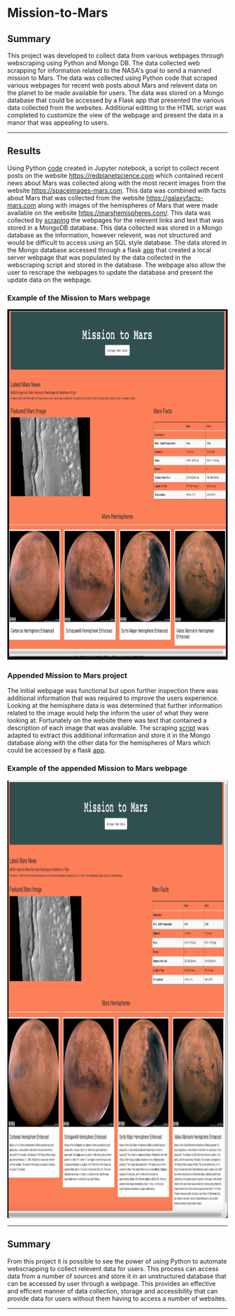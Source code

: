 # Mission-to-Mars

## Summary

This project was developed to collect data from various webpages through webscraping using Python and Mongo DB.  The data collected 
web scrapping for information related to the NASA's goal to send a manned mission to Mars.  The data was collected using Python code that scraped various webpages for recent web posts about Mars and relevent data on the planet to be made available for users.  The data was stored on a Mongo database that could be accessed by a Flask app that presented the various data collected from the websites.  Additional editting to the HTML script was completed to customize the view of the webpage and present the data in a manor that was appealing to users.

---

## Results

Using Python [code](Mission_to_Mars_Challenge/Mission_to_Mars_Challenge.ipynb) created in Jupyter notebook, a script to collect recent posts on the website https://redplanetscience.com which contained recent news about Mars was collected along with the most recent images from the website https://spaceimages-mars.com.  This data was combined with facts about Mars that was collected from the website https://galaxyfacts-mars.com along with images of the hemispheres of Mars that were made available on the website https://marshemispheres.com/.  This data was collected by [scraping](Mission_to_Mars_Challenge/scraping.py) the webpages for the relevent links and text that was stored in a MongoDB database.  This data collected was stored in a Mongo database as the information, however relevent, was not structured and would be difficult to access using an SQL style database.  The data stored in the Mongo database accessed through a flask [app](Mission_to_Mars_Challenge/app.py) that created a local server webpage that was populated by the data collected in the webscraping script and stored in the database.  The webpage also allow the user to rescrape the webpages to update the database and present the update data on the webpage. 

### Example of the Mission to Mars webpage

<img src="Resources/Mars_Mission_Webpage.png" width="1000" height="800">

### Appended Mission to Mars project

The initial webpage was functional but upon further inspection there was additional information that was required to improve the users experience.  Looking at the hemisphere data is was determined that further information related to the image would help the inform the user of what they were looking at.  Fortunately on the website there was text that contained a description of each image that was available.  The scraping [script](Mission_to_Mars_Challenge_Appended/scraping_appended.py) was adapted to extract this additional information and store it in the Mongo database along with the other data for the hemispheres of Mars which could be accessed by a flask [app](Mission_to_Mars_Challenge_Appended/app_appended.py).  

### Example of the appended Mission to Mars webpage

<img src="Resources/Mars_Mission_Webpage_appended.png" width="1000" height="1000">

---

## Summary

From this project it is possible to see the power of using Python to automate webscrapping to collect relevent data for users.  This process can access data from a number of sources and store it in an unstructured database that can be accessed by user through a webpage.  This provides an effective and efficent manner of data collection, storage and accessibility that can provide data for users without them having to access a number of websites. 

---
